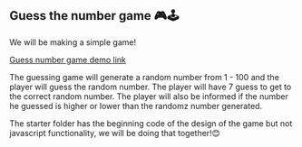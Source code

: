 ## Guess the number game 🎮🕹

We will be making a simple game!

[Guess number game demo link](https://guess-game-returndev.netlify.app/)

The guessing game will generate a random number from 1 - 100 and the player will guess the random number. The player will have 7 guess to get to the correct random number. The player will also be informed if the number he guessed is higher or lower than the randomz number generated.

The starter folder has the beginning code of the design of the game but not javascript functionality, we will be doing that together!😊
